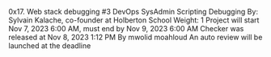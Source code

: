 0x17. Web stack debugging #3
DevOps
SysAdmin
Scripting
Debugging
 By: Sylvain Kalache, co-founder at Holberton School
 Weight: 1
 Project will start Nov 7, 2023 6:00 AM, must end by Nov 9, 2023 6:00 AM
 Checker was released at Nov 8, 2023 1:12 PM
By mwolid moahloud  An auto review will be launched at the deadline
